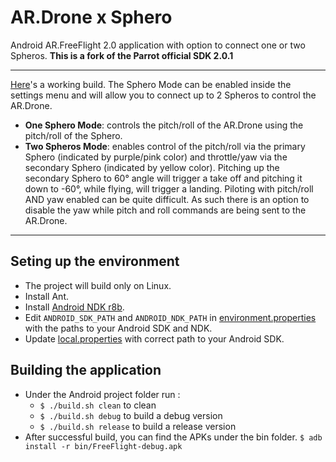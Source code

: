 # AR.Drone x Sphero

Android AR.FreeFlight 2.0 application with option to connect one or two Spheros.
**This is a fork of the Parrot official SDK 2.0.1**

--------------------------

[Here](Builds/FreeFlightWithSpheros.apk)'s a working build.
The Sphero Mode can be enabled inside the settings menu and will allow you to connect up to 2 Spheros to control the AR.Drone.

* **One Sphero Mode**: controls the pitch/roll of the AR.Drone using the pitch/roll of the Sphero.
* **Two Spheros Mode**: enables control of the pitch/roll via the primary Sphero (indicated by purple/pink color) and throttle/yaw via the secondary Sphero (indicated by yellow color).
Pitching up the secondary Sphero to 60° angle will trigger a take off and pitching it down to -60°, while flying, will trigger a landing.
Piloting with pitch/roll AND yaw enabled can be quite difficult. As such there is an option to disable the yaw while pitch and roll commands are being sent to the AR.Drone.

--------------------------

## Seting up the environment
* The project will build only on Linux.
* Install Ant.
* Install [Android NDK r8b](http://dl.google.com/android/ndk/android-ndk-r8b-linux-x86_64.tar.bz2).
* Edit `ANDROID_SDK_PATH` and `ANDROID_NDK_PATH` in [environment.properties](Examples/Android/trunk/FreeFlightWithSpheros/environment.properties) with the paths to your Android SDK and NDK.
* Update [local.properties](Examples/Android/trunk/FreeFlightWithSpheros/environment.properties) with correct path to your Android SDK.

## Building the application
* Under the Android project folder run :
  * `$ ./build.sh clean` to clean
  * `$ ./build.sh debug` to build a debug version
  * `$ ./build.sh release` to build a release version
* After successful build, you can find the APKs under the bin folder. `$ adb install -r bin/FreeFlight-debug.apk`



